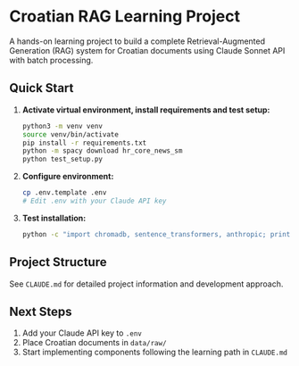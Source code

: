 # Croatian RAG Learning Project

A hands-on learning project to build a complete Retrieval-Augmented Generation (RAG) system for Croatian documents using Claude Sonnet API with batch processing.

## Quick Start

1. **Activate virtual environment, install requirements and test setup:**
   ```bash
   python3 -m venv venv
   source venv/bin/activate
   pip install -r requirements.txt
   python -m spacy download hr_core_news_sm
   python test_setup.py
   ```

2. **Configure environment:**
   ```bash
   cp .env.template .env
   # Edit .env with your Claude API key
   ```

3. **Test installation:**
   ```bash
   python -c "import chromadb, sentence_transformers, anthropic; print('✅ All dependencies installed')"
   ```

## Project Structure

See `CLAUDE.md` for detailed project information and development approach.

## Next Steps

1. Add your Claude API key to `.env`
2. Place Croatian documents in `data/raw/`
3. Start implementing components following the learning path in `CLAUDE.md`
